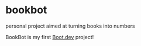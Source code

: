# bookbot
personal project aimed at turning books into numbers

BookBot is my first [Boot.dev](https://www.boot.dev) project!
